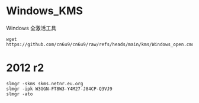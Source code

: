# Windows_KMS
Windows 全激活工具
```
wget https://github.com/cn6u9/cn6u9/raw/refs/heads/main/kms/Windows_open.cmd
```
# 2012 r2
```
slmgr -skms skms.netnr.eu.org
slmgr -ipk W3GGN-FT8W3-Y4M27-J84CP-Q3VJ9
slmgr -ato
```
